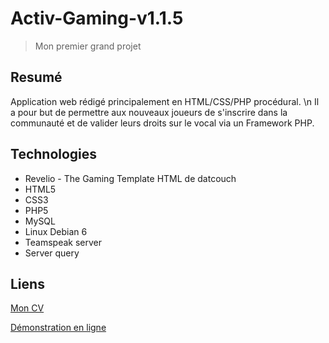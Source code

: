 # Activ-Gaming-v1.1.5
> Mon premier grand projet
## Resumé
Application web rédigé principalement en HTML/CSS/PHP procédural. \n
Il a pour but de permettre aux nouveaux joueurs de s'inscrire dans la communauté et de valider leurs droits sur le vocal via un Framework PHP.
## Technologies

- Revelio - The Gaming Template HTML de datcouch
- HTML5
- CSS3
- PHP5
- MySQL
- Linux Debian 6
- Teamspeak server
- Server query
## Liens
[Mon CV](http://guillian-aufrere.fr/)


[Démonstration en ligne](http://guillian-aufrere.fr/webroot/demo/activgaming/)
